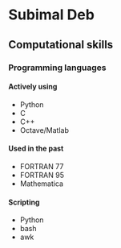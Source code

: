 # Subimal Deb
## Computational skills

### Programming languages
#### Actively using
* Python
* C
* C++
* Octave/Matlab

#### Used in the past
* FORTRAN 77
* FORTRAN 95
* Mathematica

#### Scripting
* Python
* bash
* awk
